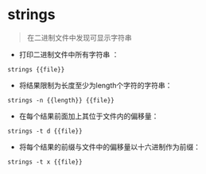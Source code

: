# strings

> 在二进制文件中发现可显示字符串

- 打印二进制文件中所有字符串
：

`strings {{file}}`

- 将结果限制为长度至少为length个字符的字符串：

`strings -n {{length}} {{file}}`

- 在每个结果前面加上其位于文件内的偏移量：

`strings -t d {{file}}`

- 将每个结果的前缀与文件中的偏移量以十六进制作为前缀：

`strings -t x {{file}}`

[#]: contributors: ([潘潘]，[Datura stramonium L.]，[jim.大团结])